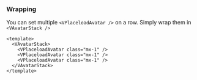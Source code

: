 ### Wrapping

You can set multiple `<VPlaceloadAvatar />` on a row.
Simply wrap them in `<VAvatarStack />`

<!--code-->

```vue
<template>
  <VAvatarStack>
    <VPlaceloadAvatar class="mx-1" />
    <VPlaceloadAvatar class="mx-1" />
    <VPlaceloadAvatar class="mx-1" />
  </VAvatarStack>
</template>
```

<!--/code-->

<!--example-->

<VAvatarStack>
  <VPlaceloadAvatar class="mx-1" />
  <VPlaceloadAvatar class="mx-1" />
  <VPlaceloadAvatar class="mx-1" />
</VAvatarStack>

<!--/example-->
